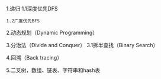 1.递归
    1.1深度优先DFS
    
    1.2广度优先BFS
2.动态规划（Dynamic Programming）

3.分治法（Divide and Conquer）
    3.1拆半查找（Binary Search）

4.回溯（Back tracing）

5.二叉树，数组、链表、字符串和hash表